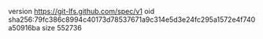 version https://git-lfs.github.com/spec/v1
oid sha256:79fc386c8994c40173d78537671a9c314e5d3e24fc295a1572e4f740a50916ba
size 552736
